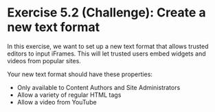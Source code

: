 # Exercise 5.2 (Challenge): Create a new text format

In this exercise, we want to set up a new text format that allows trusted editors to input iFrames. This will let trusted users embed widgets and videos from popular sites.

Your new text format should have these properties:

* Only available to Content Authors and Site Administrators
* Allow a variety of regular HTML tags
* Allow a video from YouTube
